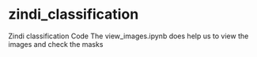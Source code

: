# zindi_classification
Zindi classification Code
The view_images.ipynb does help us to view the images and check the masks
